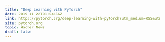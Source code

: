 ```yaml
---
title: "Deep Learning with PyTorch"
date: 2019-11-22T01:54:56Z
link: https://pytorch.org/deep-learning-with-pytorch?utm_medium=RSS&utm_source=hune
site: pytorch.org
topic: Hacker News
draft: false
---
```

